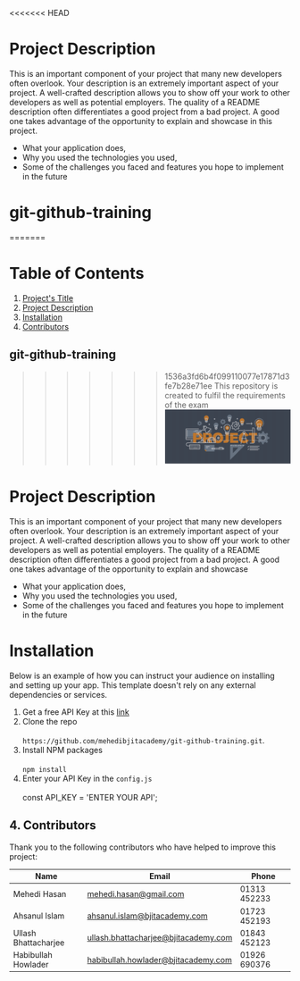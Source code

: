 <<<<<<< HEAD
# Project Description

This is an important component of your project that many new developers often overlook.
Your description is an extremely important aspect of your project. A well-crafted description 
allows you to show off your work to other developers as well as potential employers.
The quality of a README description often differentiates a good project from a bad project. 
A good one takes advantage of the opportunity to explain and showcase in this project.

- What your application does,
- Why you used the technologies you used,
- Some of the challenges you faced and features you hope to implement in the future

# git-github-training
=======
# Table of Contents

1. [Project's Title](#git-github-training)
2. [Project Description](#project-description)
3. [Installation](#installation)
4. [Contributors](#contributors)

## git-github-training
>>>>>>> 1536a3fd6b4f099110077e17871d3fe7b28e71ee
This repository is created to fulfil the requirements of the exam
![Banner](banner.png)

# Project Description
This is an important component of your project that many new developers often overlook.
Your description is an extremely important aspect of your project. A well-crafted description 
allows you to show off your work to other developers as well as potential employers.
The quality of a README description often differentiates a good project from a bad project. 
A good one takes advantage of the opportunity to explain and showcase

- What your application does,
- Why you used the technologies you used,
- Some of the challenges you faced and features you hope to implement in the future

# Installation

Below is an example of how you can instruct your audience on installing and setting up your app. This template doesn't rely on any external dependencies or services.


1. Get a free API Key at this [link]()
2. Clone the repo <br><br>`https://github.com/mehedibjitacademy/git-github-training.git`.
3. Install NPM packages <br><br>`npm install`<br>
4. Enter your API Key in the `config.js` <br><br> const API_KEY = 'ENTER YOUR API';

## 4. Contributors

Thank you to the following contributors who have helped to improve this project:

| Name          | Email           | Phone           |
| ------------- | --------------- | --------------- |
| Mehedi Hasan| mehedi.hasan@gmail.com|  01313 452233   |
| Ahsanul Islam |  ahsanul.islam@bjitacademy.com|  01723 452193   |
| Ullash Bhattacharjee|  ullash.bhattacharjee@bjitacademy.com | 01843 452123   |
| Habibullah Howlader    | habibullah.howlader@bjitacademy.com | 01926 690376   |


